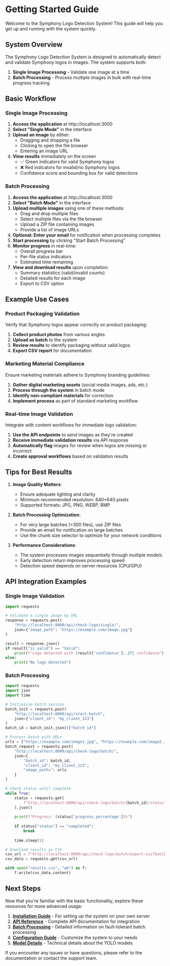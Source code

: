 # Getting Started Guide

Welcome to the Symphony Logo Detection System! This guide will help you get up and running with the system quickly.

## System Overview

The Symphony Logo Detection System is designed to automatically detect and validate Symphony logos in images. The system supports both:

1. **Single Image Processing** - Validate one image at a time
2. **Batch Processing** - Process multiple images in bulk with real-time progress tracking

## Basic Workflow

### Single Image Processing

1. **Access the application** at http://localhost:3000
2. **Select "Single Mode"** in the interface
3. **Upload an image** by either:
   - Dragging and dropping a file
   - Clicking to open the file browser
   - Entering an image URL
4. **View results** immediately on the screen
   - ✅ Green indicators for valid Symphony logos
   - ❌ Red indicators for invalid/no Symphony logos
   - Confidence score and bounding box for valid detections

### Batch Processing

1. **Access the application** at http://localhost:3000
2. **Select "Batch Mode"** in the interface
3. **Upload multiple images** using one of these methods:
   - Drag and drop multiple files
   - Select multiple files via the file browser
   - Upload a ZIP file containing images
   - Provide a list of image URLs
4. **Optional: Enter your email** for notification when processing completes
5. **Start processing** by clicking "Start Batch Processing"
6. **Monitor progress** in real-time:
   - Overall progress bar
   - Per-file status indicators
   - Estimated time remaining
7. **View and download results** upon completion:
   - Summary statistics (valid/invalid counts)
   - Detailed results for each image
   - Export to CSV option

## Example Use Cases

### Product Packaging Validation

Verify that Symphony logos appear correctly on product packaging:

1. **Collect product photos** from various angles
2. **Upload as batch** to the system
3. **Review results** to identify packaging without valid logos
4. **Export CSV report** for documentation

### Marketing Material Compliance

Ensure marketing materials adhere to Symphony branding guidelines:

1. **Gather digital marketing assets** (social media images, ads, etc.)
2. **Process through the system** in batch mode
3. **Identify non-compliant materials** for correction
4. **Implement process** as part of standard marketing workflow

### Real-time Image Validation

Integrate with content workflows for immediate logo validation:

1. **Use the API endpoints** to send images as they're created
2. **Receive immediate validation results** via API response
3. **Automatically flag** images for review when logos are missing or incorrect
4. **Create approval workflows** based on validation results

## Tips for Best Results

1. **Image Quality Matters**:
   - Ensure adequate lighting and clarity
   - Minimum recommended resolution: 640×640 pixels
   - Supported formats: JPG, PNG, WEBP, BMP

2. **Batch Processing Optimization**:
   - For very large batches (>300 files), use ZIP files
   - Provide an email for notification on large batches
   - Use the chunk size selector to optimize for your network conditions

3. **Performance Considerations**:
   - The system processes images sequentially through multiple models
   - Early detection return improves processing speed
   - Detection speed depends on server resources (CPU/GPU)

## API Integration Examples

### Single Image Validation

```python
import requests

# Validate a single image by URL
response = requests.post(
    "http://localhost:8000/api/check-logo/single/",
    json={"image_path": "https://example.com/image.jpg"}
)

result = response.json()
if result["is_valid"] == "Valid":
    print(f"Logo detected with {result['confidence']:.2f} confidence")
else:
    print("No logo detected")
```

### Batch Processing

```python
import requests
import json
import time

# Initialize batch session
batch_init = requests.post(
    "http://localhost:8000/api/start-batch",
    json={"client_id": "my_client_123"}
)
batch_id = batch_init.json()["batch_id"]

# Process batch with URLs
urls = ["https://example.com/image1.jpg", "https://example.com/image2.jpg"]
batch_request = requests.post(
    "http://localhost:8000/api/check-logo/batch/",
    json={
        "batch_id": batch_id,
        "client_id": "my_client_123",
        "image_paths": urls
    }
)

# Check status until complete
while True:
    status = requests.get(
        f"http://localhost:8000/api/check-logo/batch/{batch_id}/status"
    ).json()
    
    print(f"Progress: {status['progress_percentage']}%")
    
    if status["status"] == "completed":
        break
    
    time.sleep(1)

# Download results as CSV
csv_url = f"http://localhost:8000/api/check-logo/batch/export-csv?batch_id={batch_id}"
csv_data = requests.get(csv_url)

with open("results.csv", "wb") as f:
    f.write(csv_data.content)
```

## Next Steps

Now that you're familiar with the basic functionality, explore these resources for more advanced usage:

1. **[Installation Guide](installation.md)** - For setting up the system on your own server
2. **[API Reference](api-reference.md)** - Complete API documentation for integration
3. **[Batch Processing](batch-processing.md)** - Detailed information on fault-tolerant batch processing
4. **[Configuration Guide](configuration.md)** - Customize the system to your needs
5. **[Model Details](model-details.md)** - Technical details about the YOLO models

If you encounter any issues or have questions, please refer to the documentation or contact the support team. 